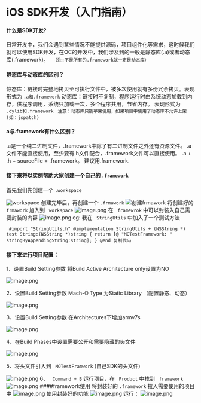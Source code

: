 # iOS SDK开发（入门指南） #

#### 什么是SDK开发? ####

日常开发中，我们会遇到某些情况不能提供源码，项目组件化等需求，这时候我们就可以使用SDK开发，在OC的开发中，我们涉及到的一般是静态库(.a)或者动态库(.framework)。 ` （注:不是所有的.framework就一定是动态库）`

#### 静态库与动态库的区别？ ####

静态库：链接时完整地拷贝至可执行文件中，被多次使用就有多份冗余拷贝。表现形式为 `.a和.framework` 动态库：链接时不复制，程序运行时由系统动态加载到内存，供程序调用，系统只加载一次，多个程序共用，节省内存。 表现形式为 `.dylib和.framework` ` 注意：动态库只能苹果使用，如果项目中使用了动态库不允许上架(如：jspatch)`

#### a与.framework有什么区别？ ####

.a是一个纯二进制文件，.framework中除了有二进制文件之外还有资源文件。 .a文件不能直接使用，至少要有.h文件配合，.framework文件可以直接使用。 .a + .h + sourceFile = .framework。 建议用.framework.

#### 接下来将以实例帮助大家创建一个自己的 `.framework` ####

首先我们先创建一个 `.workspace`

![workspace](https://user-gold-cdn.xitu.io/2019/6/6/16b2b64aa1deb5fe?imageView2/0/w/1280/h/960/ignore-error/1) 创建完毕后，再创建一个 `.frmawork` ![创建frmawork](https://user-gold-cdn.xitu.io/2019/6/6/16b2b64aa2d3fb44?imageView2/0/w/1280/h/960/ignore-error/1) 将创建好的 ` frmawork` 加入到 ` workspace` ![image.png](https://user-gold-cdn.xitu.io/2019/6/6/16b2b64aa3b8ed0e?imageView2/0/w/1280/h/960/ignore-error/1) 在 ` framewrok` 中可以封装入自己需要封装的内容 ![image.png](https://user-gold-cdn.xitu.io/2019/6/6/16b2b64aa3e3d9d1?imageView2/0/w/1280/h/960/ignore-error/1) eg: 我在 ` StringUtils` 中加入了一个测试方法

` #import "StringUtils.h" @implementation StringUtils + (NSString *) test String:(NSString *)string { return [@ "MQTestFramework: " stringByAppendingString:string]; } @end 复制代码`

#### 接下来进行项目配置： ####

1、设置Build Setting参数 将Build Active Architecture only设置为NO

![image.png](https://user-gold-cdn.xitu.io/2019/6/6/16b2b64ab026e792?imageView2/0/w/1280/h/960/ignore-error/1)

2、设置Build Setting参数 Mach-O Type 为Static Library （配置静态、动态）

![image.png](https://user-gold-cdn.xitu.io/2019/6/6/16b2b64aa43c1846?imageView2/0/w/1280/h/960/ignore-error/1)

3、设置Build Setting参数 在Architectures下增加armv7s

![image.png](https://user-gold-cdn.xitu.io/2019/6/6/16b2b64ae01b2378?imageView2/0/w/1280/h/960/ignore-error/1)

4、在Build Phases中设置需要公开和需要隐藏的头文件

![image.png](https://user-gold-cdn.xitu.io/2019/6/6/16b2b64ae7ff37b9?imageView2/0/w/1280/h/960/ignore-error/1)

5、将头文件引入到 ` MQTestFramwork` (自己SDK的头文件)

![image.png](https://user-gold-cdn.xitu.io/2019/6/6/16b2b64aeb810351?imageView2/0/w/1280/h/960/ignore-error/1) 6、 ` Command + B` 运行项目，在 ` Product` 中找到 ` framework` ![image.png](https://user-gold-cdn.xitu.io/2019/6/6/16b2b64af00d2cb7?imageView2/0/w/1280/h/960/ignore-error/1) ####framework使用 将封装好的 `.framework` 拉入需要使用的项目中 ![image.png](https://user-gold-cdn.xitu.io/2019/6/6/16b2b64af83ee955?imageView2/0/w/1280/h/960/ignore-error/1) 使用封装好的功能 ![image.png](https://user-gold-cdn.xitu.io/2019/6/6/16b2b64b22ed36e2?imageView2/0/w/1280/h/960/ignore-error/1) 运行： ![image.png](https://user-gold-cdn.xitu.io/2019/6/6/16b2b64b2353c908?imageView2/0/w/1280/h/960/ignore-error/1)
